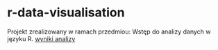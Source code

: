 # r-data-visualisation
Projekt zrealizowany w ramach przedmiou: Wstęp do analizy danych w języku R.
[wyniki analizy](https://github.com/Mon4/r-data-visualisation/blob/main/wizulizacja.pdf)
